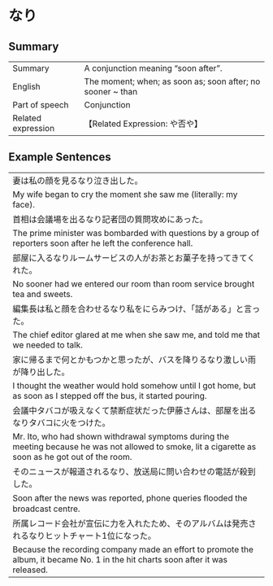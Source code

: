 # なり

## Summary

<table><tr>   <td>Summary</td>   <td>A conjunction meaning “soon after”.</td></tr><tr>   <td>English</td>   <td>The moment; when; as soon as; soon after; no sooner ~ than</td></tr><tr>   <td>Part of speech</td>   <td>Conjunction</td></tr><tr>   <td>Related expression</td>   <td>【Related Expression: や否や】</td></tr></table>

## Example Sentences

<table><tr><td>妻は私の顔を見るなり泣き出した。</td></tr><tr><td>My wife began to cry the moment she saw me (literally: my face).</td></tr><tr><td>首相は会議場を出るなり記者団の質問攻めにあった。</td></tr><tr><td>The prime minister was bombarded with questions by a group of reporters soon after he left the conference hall.</td></tr><tr><td>部屋に入るなりルームサービスの人がお茶とお菓子を持ってきてくれた。</td></tr><tr><td>No sooner had we entered our room than room service brought tea and sweets.</td></tr><tr><td>編集長は私と顔を合わせるなり私をにらみつけ、「話がある」と言った。</td></tr><tr><td>The chief editor glared at me when she saw me, and told me that we needed to talk.</td></tr><tr><td>家に帰るまで何とかもつかと思ったが、バスを降りるなり激しい雨が降り出した。</td></tr><tr><td>I thought the weather would hold somehow until I got home, but as soon as I stepped off the bus, it started pouring.</td></tr><tr><td>会議中タバコが吸えなくて禁断症状だった伊藤さんは、部屋を出るなりタバコに火をつけた。</td></tr><tr><td>Mr. Ito, who had shown withdrawal symptoms during the meeting because he was not allowed to smoke, lit a cigarette as soon as he got out of the room.</td></tr><tr><td>そのニュースが報道されるなり、放送局に問い合わせの電話が殺到した。</td></tr><tr><td>Soon after the news was reported, phone queries ﬂooded the broadcast centre.</td></tr><tr><td>所属レコード会社が宣伝に力を入れたため、そのアルバムは発売されるなりヒットチャート1位になった。</td></tr><tr><td>Because the recording company made an effort to promote the album, it became No. 1 in the hit charts soon after it was released.</td></tr></table>

